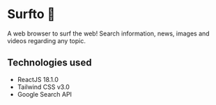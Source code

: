 # Surfto 🌊

A web browser to surf the web! Search information, news, images and videos regarding any topic.  

## Technologies used

- ReactJS 18.1.0
- Tailwind CSS v3.0
- Google Search API 